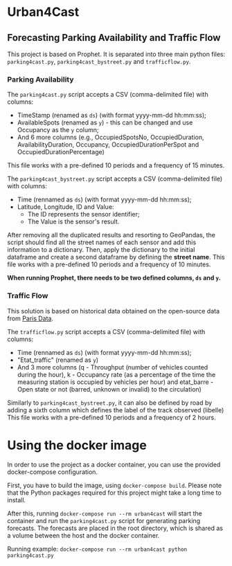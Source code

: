 # Urban4Cast
## Forecasting Parking Availability and Traffic Flow
This project is based on Prophet. It is separated into three main python files: `parking4cast.py`, `parking4cast_bystreet.py` and `trafficflow.py`.

### Parking Availability 

The `parking4cast.py` script accepts a CSV (comma-delimited file) with columns: 
  - TimeStamp (renamed as `ds`) (with format yyyy-mm-dd hh:mm:ss);
  - AvailableSpots (renamed as `y`) - this can be changed and use Occupancy as the `y` column;
  - And 6 more columns (e.g., OccupiedSpotsNo, OccupiedDuration, AvailabilityDuration, Occupancy, OccupiedDurationPerSpot and OccupiedDurationPercentage)

This file works with a pre-defined 10 periods and a frequency of 15 minutes.

The `parking4cast_bystreet.py` script accepts a CSV (comma-delimited file) with columns: 
  - Time (rennamed as `ds`) (with format yyyy-mm-dd hh:mm:ss);
  - Latitude, Longitude, ID and Value:
    - The ID represents the sensor identifier;
    - The Value is the sensor's result.

After removing all the duplicated results and resorting to GeoPandas, the script should find all the street names of each sensor and add this information to a dictionary. Then, apply the dictionary to the initial dataframe and create a second dataframe by defining the **street name**.
This file works with a pre-defined 10 periods and a frequency of 10 minutes.

**When running Prophet, there needs to be two defined columns, `ds` and `y`.**

### Traffic Flow

This solution is based on historical data obtained on the open-source data from [Paris Data](#https://parisdata.opendatasoft.com/explore/dataset/comptages-routiers-permanents/).

The `trafficflow.py` script accepts a CSV (comma-delimited file) with columns: 
  - Time (rennamed as `ds`) (with format yyyy-mm-dd hh:mm:ss);
  - "Etat_traffic" (renamed as `y`)
  - And 3 more columns (q - Throughput (number of vehicles counted during the hour), k - Occupancy rate (as a percentage of the time the measuring station is occupied by vehicles per hour) and etat_barre - Open state or not (barred, unknown or invalid) to the circulation)

Similarly to `parking4cast_bystreet.py`, it can also be defined by road by adding a sixth column which defines the label of the track observed (libelle)
This file works with a pre-defined 10 periods and a frequency of 2 hours.


# Using the docker image

In order to use the project as a docker container, you can use the provided docker-compose configuration.

First, you have to build the image, using `docker-compose build`. Please note that the Python packages required for this project might take a long time to install.

After this, running `docker-compose run --rm urban4cast` will start the container and run the `parking4cast.py` script for generating parking forecasts. The forecasts are placed in the root directory, which is shared as a volume between the host and the docker container.

Running example:
`docker-compose run --rm urban4cast python parking4cast.py`
